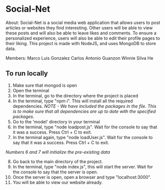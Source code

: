 # Social-Net

About: Social-Net is a social media web application that allows users to post articles or websites they find interesting. Other users will be able to view these posts and will also be able to leave likes and comments. To ensure a personalized experience, users will also be able to edit their profile pages to their liking. This project is made with NodeJS, and uses MongoDB to store data.

Members:
Marco Luis Gonzalez
Carlos Antonio Guanzon
Winnie Silva He

## To run locally
1. Make sure that mongod is open
2. Open the terminal
3. In the terminal, go to the directory where the project is placed
4. In the terminal, type "npm i". This will install all the required dependencies. *NOTE - We have included the packages in the file. This is to make sure that all dependencies are up to date with the specified packages.*
5. Go to the 'model' directory in your terminal
6. In the terminal, type "node loadpost.js". Wait for the console to say that it was a success. Press Ctrl + C to exit.
7. In the terminal again, type "node loadUser.js". Wait for the console to say that it was a success. Press Ctrl + C to exit.

*Numbers 6 and 7 will initialize the pre-existing data*

8. Go back to the main directory of the project.
9. In the terminal, type "node index.js", this will start the server. Wait for the console to say that the server is open.
10. Once the server is open, open a browser and type "localhost:3000".
11. You will be able to view our website already.
